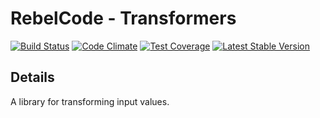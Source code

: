# RebelCode - Transformers

[![Build Status](https://travis-ci.org/RebelCode/transformers.svg?branch=develop)](https://travis-ci.org/RebelCode/transformers)
[![Code Climate](https://codeclimate.com/github/RebelCode/transformers/badges/gpa.svg)](https://codeclimate.com/github/RebelCode/transformers)
[![Test Coverage](https://codeclimate.com/github/RebelCode/transformers/badges/coverage.svg)](https://codeclimate.com/github/RebelCode/transformers/coverage)
[![Latest Stable Version](https://poser.pugx.org/rebelcode/transformers/version)](https://packagist.org/packages/rebelcode/transformers)

## Details
A library for transforming input values.
